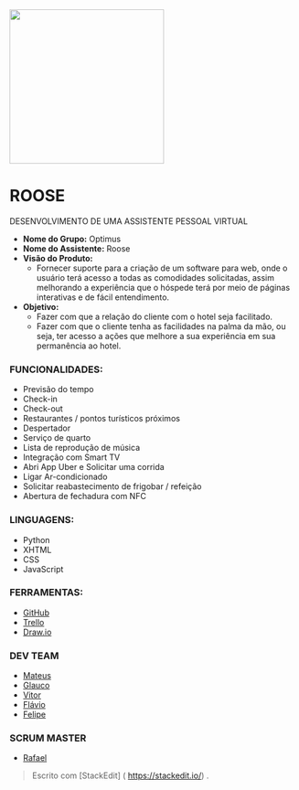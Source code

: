 <img src="https://github.com/mateuscamargo/Roose_App/blob/master/Roose.jpg" width="270px" heigth="270px" align="i">


# ROOSE

DESENVOLVIMENTO DE UMA ASSISTENTE PESSOAL VIRTUAL

- **Nome do Grupo:** Optimus 
- **Nome do Assistente:** Roose
- **Visão do Produto:** 
   - Fornecer suporte para a criação de um software para web, onde o usuário terá acesso a todas as comodidades solicitadas, assim melhorando a experiência que o hóspede terá por meio de páginas interativas e de fácil entendimento.
- **Objetivo:**
  - Fazer com que a relação do cliente com o
hotel seja facilitado. 
  - Fazer com que o cliente tenha as facilidades
na palma da mão, ou seja, ter acesso a ações
que melhore a sua experiência em sua permanência ao hotel.

 ### FUNCIONALIDADES:
 - Previsão do tempo
 - Check-in
 - Check-out
 - Restaurantes / pontos turísticos próximos
 - Despertador
 - Serviço de quarto
 - Lista de reprodução de música
 - Integração com Smart TV
 - Abri App Uber e Solicitar uma corrida
 - Ligar Ar-condicionado
 - Solicitar reabastecimento de frigobar / refeição
 - Abertura de fechadura com NFC
 
### LINGUAGENS:
- Python
- XHTML
- CSS
- JavaScript

### FERRAMENTAS:
- [GitHub](https://github.com/mateuscamargo/Roose_App)
- [Trello](https://trello.com/b/oUfxIrLz/app-roose)
- [Draw.io](https://draw.io)

### DEV TEAM
- [Mateus](https://github.com/mateuscamargo)
- [Glauco](https://github.com/glaucofidelix)
- [Vitor](https://github.com/assenvitor)
- [Flávio](https://github.com/twofap2)
- [Felipe]()
 
### SCRUM MASTER

- [Rafael](github.com/RafaelRCLima)






> Escrito com [StackEdit] ( https://stackedit.io/) .
<!--stackedit_data:
eyJoaXN0b3J5IjpbMTc3NTQwNzE1MSwzNzc4NTg5NzAsMTI0Mz
A4MjE4OSwtMjczNDA2MDM5LDYwMzAzMzIzNCwxMjY2MTMwMzk0
LDQxMzA1MTY3OSwyMDcxNjA3NDQ5LDEyMjcxNDEyODYsLTQ5OD
c3Mzk4OSwxMjMyMTgzNjAxXX0=
-->